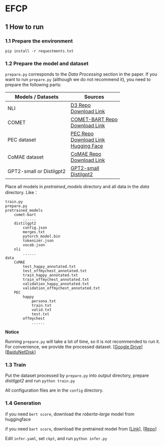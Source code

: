 # EFCP

## 1 How to run

###  1.1 Prepare the environment

```shell
pip install -r requestments.txt
```
### 1.2 Prepare the model and dataset

`prepare.py` corresponds to the *Data Processing* section in the paper. If you want to run `prepare.py` (although we do not recommend it), you need to prepare the following parts:

| Models / Datasets        | Sources                                                      |
| ------------------------ | ------------------------------------------------------------ |
| NLI                      | [D3 Repo](https://github.com/caoyu-noob/D3#2-prepare-models) <br>[Download Link](https://drive.google.com/file/d/1QnT8V2Yj4Zl2yW2rnQIi2p56I_wbN3Ee/view) |
| COMET                    | [COMET-BART Repo](https://github.com/allenai/comet-atomic-2020)<br>[Download Link](https://storage.googleapis.com/ai2-mosaic-public/projects/mosaic-kgs/comet-atomic_2020_BART.zip) |
| PEC dataset              | [PEC Repo](https://github.com/zhongpeixiang/PEC) <br>[Download Link](https://www.dropbox.com/s/9lhdf6iwv61xiao/cleaned.zip?dl=0) <br/>[Hugging Face](https://huggingface.co/datasets/viewer/?dataset=pec&config=all) |
| CoMAE dataset            | [CoMAE Repo](https://github.com/chujiezheng/CoMAE) <br/>[Download Link](https://1drv.ms/f/s!Aky8v8NZbQx1qjj0aAr--c33hNHY) |
| GPT2-small or Distilgpt2 | [GPT2-small](https://huggingface.co/gpt2)  <br>[Distilgpt2](https://huggingface.co/distilgpt2) |

Place all models in *pretrained_models* directory and all data in the *data* directory. Like：

```
train.py
prepare.py
pretrained_models
	comet-bart
		......
	distilgpt2
		config.json
		merges.txt
		pytorch_model.bin
		tokenizer.json
		vocab.json
	nli
		......
data
	CoMAE
		test_happy_annotated.txt
		test_offmychest_annotated.txt
		train_happy_annotated.txt
		train_offmychest_annotated.txt
		validation_happy_annotated.txt
		validation_offmychest_annotated.txt
	PEC
		happy
			persona.txt
			train.txt
			valid.txt
			test.txt
		offmychest
			......
```

**Notice**

Running `prepare.py` will take a lot of time, so it is not recommended to run it. For convenience, we provide the processed dataset. [[Google Drive](https://drive.google.com/file/d/1-7GAhz1GVXFk4jk79fXJRJ417cNyslnk/view?usp=sharing)] [[BaiduNetDisk](https://pan.baidu.com/s/1wtKQ8zMTnkHadW6mq5x36Q?pwd=jhsc)]

### 1.3 Train

Put the dataset processed by `prepare.py` into *output* directory, prepare *distilgpt2* and run `python train.py`

All configuration files are in the `config` directory.

### 1.4 Generation

if you need `bert score`, download the *roberta-large* model from huggingface

if you need `bart score`, download the pretrained model from [[Link](https://drive.google.com/file/d/1_7JfF7KOInb7ZrxKHIigTMR4ChVET01m/view?usp=sharing)], [[Repo](https://github.com/neulab/BARTScore)]

Edit `infer.yaml`, set `ckpt`, and run `python infer.py`





